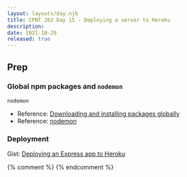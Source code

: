 ```yaml
---
layout: layouts/day.njk
title: CPNT 262 Day 15 - Deploying a server to Heroku
description: 
date: 2021-10-29
released: true
---
```


## Prep
### Global npm packages and `nodemon`
`nodemon`
- Reference: [Downloading and installing packages globally](https://docs.npmjs.com/downloading-and-installing-packages-globally)
- Reference: [nodemon](https://www.npmjs.com/package/nodemon)

### Deployment
Gist: [Deploying an Express app to Heroku](https://gist.github.com/acidtone/0e02f60221468344482722fe9dcc7fba)

{% comment %}
{% endcomment %}